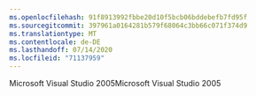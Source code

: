 ```yaml
---
ms.openlocfilehash: 91f8913992fbbe20d10f5bcb06bddebefb7fd95f
ms.sourcegitcommit: 397961a0164281b579f68064c3bb66c071f374d9
ms.translationtype: MT
ms.contentlocale: de-DE
ms.lasthandoff: 07/14/2020
ms.locfileid: "71137959"
---
```

<span data-ttu-id="acae3-101">Microsoft Visual Studio 2005</span><span class="sxs-lookup"><span data-stu-id="acae3-101">Microsoft Visual Studio 2005</span></span>